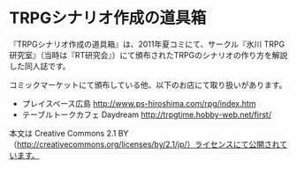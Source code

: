 # TRPGシナリオ作成の道具箱

『TRPGシナリオ作成の道具箱』は、2011年夏コミにて、サークル『氷川 TRPG 研究室』（当時は『RT研究会』）にて頒布されたTRPGのシナリオの作り方を解説した同人誌です。

コミックマーケットにて頒布している他、以下のお店にて取り扱いがあります。

* プレイスペース広島 http://www.ps-hiroshima.com/rpg/index.htm
* テーブルトークカフェ Daydream http://trpgtime.hobby-web.net/first/

本文は Creative Commons 2.1 BY（http://creativecommons.org/licenses/by/2.1/jp/）ライセンスにて公開されています。
